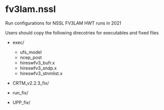 # fv3lam.nssl
Run configurations for NSSL FV3LAM HWT runs in 2021

Users should copy the following direcotries for executables and fixed files

* exec/
  - ufs_model 
  - ncep_post  
  - hireswfv3_bufr.x  
  - hireswfv3_sndp.x  
  - hireswfv3_stnmlist.x  
 
* CRTM_v2.2.3_fix/
* run_fix/
* UPP_fix/

